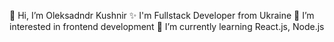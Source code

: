 👋 Hi, I’m Oleksadndr Kushnir
✨ I'm Fullstack Developer from Ukraine
👀 I’m interested in frontend development
🌱 I’m currently learning React.js, Node.js
